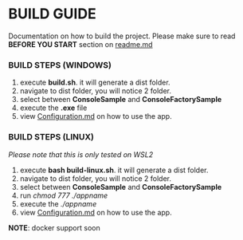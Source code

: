 # BUILD GUIDE #

Documentation on how to build the project. Please make sure to read **BEFORE YOU START** section on [readme.md](./../readme.md "readme.md")

### BUILD STEPS (WINDOWS) ###

1. execute **build.sh**. it will generate a dist folder.
2. navigate to dist folder, you will notice 2 folder.
3. select between **ConsoleSample** and **ConsoleFactorySample**
3. execute the **.exe** file
4. view [Configuration.md](/docs/configuration.md "Configuration.md") on how to use the app.

### BUILD STEPS (LINUX) ###
*Please note that this is only tested on WSL2*

1. execute **bash build-linux.sh**. it will generate a dist folder.
2. navigate to dist folder, you will notice 2 folder.
3. select between **ConsoleSample** and **ConsoleFactorySample**
4. run *chmod 777 ./appname* 
5. execute the *./appname*
6. view [Configuration.md](/docs/configuration.md "Configuration.md") on how to use the app.


**NOTE**: docker support soon




